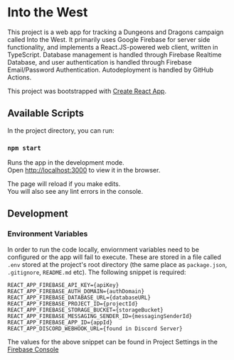# Into the West

This project is a web app for tracking a Dungeons and Dragons campaign called Into the West. It primarily uses Google Firebase for server side functionality, and implements a React.JS-powered web client, written in TypeScript. Database management is handled through Firebase Realtime Database, and user authentication is handled through Firebase Email/Password Authentication. Autodeployment is handled by GitHub Actions.

This project was bootstrapped with [Create React App](https://github.com/facebook/create-react-app).

## Available Scripts

In the project directory, you can run:

### `npm start`

Runs the app in the development mode.\
Open [http://localhost:3000](http://localhost:3000) to view it in the browser.

The page will reload if you make edits.\
You will also see any lint errors in the console.

## Development

### Environment Variables

In order to run the code locally, enviornment variables need to be configured or the app will fail to execute. These are stored in a file called `.env` stored at the project's root directory (the same place as `package.json`, `.gitignore`, `README.md` etc). The following snippet is required:

```
REACT_APP_FIREBASE_API_KEY={apiKey}
REACT_APP_FIREBASE_AUTH_DOMAIN={authDomain}
REACT_APP_FIREBASE_DATABASE_URL={databaseURL}
REACT_APP_FIREBASE_PROJECT_ID={projectId}
REACT_APP_FIREBASE_STORAGE_BUCKET={storageBucket}
REACT_APP_FIREBASE_MESSAGING_SENDER_ID={messagingSenderId}
REACT_APP_FIREBASE_APP_ID={appId}
REACT_APP_DISCORD_WEBHOOK_URL={found in Discord Server}
```

The values for the above snippet can be found in Project Settings in the [Firebase Console](https://console.firebase.google.com/)
